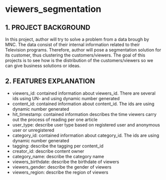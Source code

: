 # viewers_segmentation

## 1. PROJECT BACKGROUND

In this project, author will try to solve a problem from a data brough by MNC. The data consist of their internal information related to their Television programs. Therefore, author will pose a segmentation solution for its customer, thus clustering the customers/viewers.
The goal of this projects is to see how is the distribution of the customers/viewers so we can give business solutions or ideas.


## 2. FEATURES EXPLANATION

- viewers_id: contained information about viewers_id. There are several ids using UN- and using dynamic number generated
- content_id: contained information about content_id. The ids are using dynamic number generated
- hit_timestamp: contained information describes the time viewers carry out the process of reading per one article
- user_type: describe user type based on registered user and anonymous user or unregistered
- category_id: contained information about category_id. The ids are using dynamic number generated
- tagging: describe the tagging per content_id
- creator_id: describe content owner
- category_name: describe the category name
- viewers_birthdate: describe the birthdate of viewers
- viewers_gender: describe the gender of viewers
- viewers_region: describe the region of viewers
